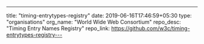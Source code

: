 ---
title: "timing-entrytypes-registry"
date: 2019-06-16T17:46:59+05:30
type: "organisations"
org_name: "World Wide Web Consortium"
repo_desc: "Timing Entry Names Registry"
repo_link: https://github.com/w3c/timing-entrytypes-registry---